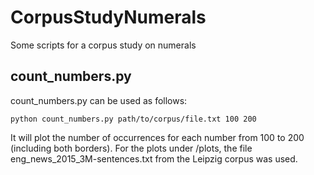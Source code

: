 # CorpusStudyNumerals
Some scripts for a corpus study on numerals

## count_numbers.py

count_numbers.py can be used as follows:

`python count_numbers.py path/to/corpus/file.txt 100 200`

It will plot the number of occurrences for each number from 100 to 200 (including both borders).
For the plots under /plots, the file eng_news_2015_3M-sentences.txt from the Leipzig corpus was used.

